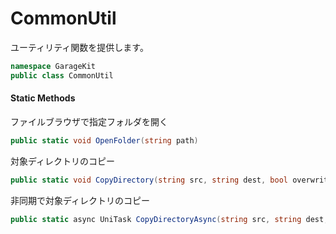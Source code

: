 # CommonUtil

ユーティリティ関数を提供します。

```csharp
namespace GarageKit
public class CommonUtil
```

#### Static Methods

ファイルブラウザで指定フォルダを開く
```csharp
public static void OpenFolder(string path)
```

対象ディレクトリのコピー
```csharp
public static void CopyDirectory(string src, string dest, bool overwriteAsLatest = true)
```

非同期で対象ディレクトリのコピー
```csharp
public static async UniTask CopyDirectoryAsync(string src, string dest, bool overwriteAsLatest = true, CancellationToken ct = default)
```
